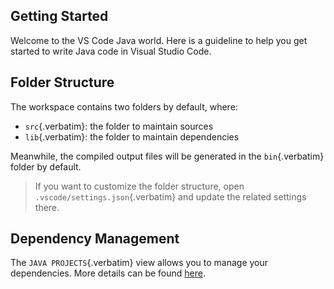 ## Getting Started

Welcome to the VS Code Java world. Here is a guideline to help you get
started to write Java code in Visual Studio Code.

## Folder Structure

The workspace contains two folders by default, where:

- `src`{.verbatim}: the folder to maintain sources
- `lib`{.verbatim}: the folder to maintain dependencies

Meanwhile, the compiled output files will be generated in the
`bin`{.verbatim} folder by default.

> If you want to customize the folder structure, open
> `.vscode/settings.json`{.verbatim} and update the related settings
> there.

## Dependency Management

The `JAVA PROJECTS`{.verbatim} view allows you to manage your
dependencies. More details can be found
[here](https://github.com/microsoft/vscode-java-dependency#manage-dependencies).
